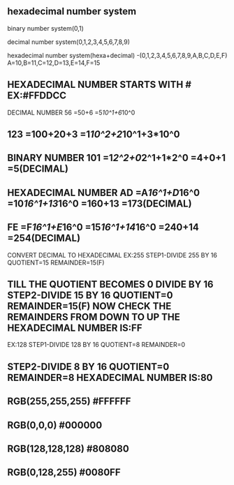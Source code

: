 hexadecimal number system
-------------------------
binary number system(0,1)

decimal number system(0,1,2,3,4,5,6,7,8,9)

hexadecimal number system(hexa+decimal)
-(0,1,2,3,4,5,6,7,8,9,A,B,C,D,E,F)
A=10,B=11,C=12,D=13,E=14,F=15

HEXADECIMAL NUMBER STARTS WITH #
EX:#FFDDCC
----------------------------------
DECIMAL NUMBER
56
=50+6
=5*10^1+6*10^0

123
=100+20+3
=1*10^2+2*10^1+3*10^0
--------------------------------

BINARY NUMBER 
101
=1*2^2+0*2^1+1*2^0
=4+0+1
=5(DECIMAL)
-----------------------------------

HEXADECIMAL NUMBER
AD
=A*16^1+D*16^0
=10*16^1+13*16^0
=160+13
=173(DECIMAL)
---------------------------------------

FE
=F*16^1+E*16^0
=15*16^1+14*16^0
=240+14
=254(DECIMAL)
--------------------------------------------

CONVERT DECIMAL TO HEXADECIMAL
EX:255
STEP1-DIVIDE 255 BY 16
QUOTIENT=15
REMAINDER=15(F)

TILL THE QUOTIENT BECOMES 0 DIVIDE BY 16
STEP2-DIVIDE 15 BY 16
QUOTIENT=0
REMAINDER=15(F)
NOW CHECK THE REMAINDERS FROM DOWN TO UP
THE HEXADECIMAL NUMBER IS:FF
---------------------------------------------
EX:128
STEP1-DIVIDE 128 BY 16
QUOTIENT=8
REMAINDER=0

STEP2-DIVIDE 8 BY 16 
QUOTIENT=0
REMAINDER=8
HEXADECIMAL NUMBER IS:80
------------------------------------------------
RGB(255,255,255)
#FFFFFF
----------------------------------------------
RGB(0,0,0)
#000000
------------------------------------------------
RGB(128,128,128)
#808080
-------------------------------------------------
RGB(0,128,255)
#0080FF
--------------------------------------------------
